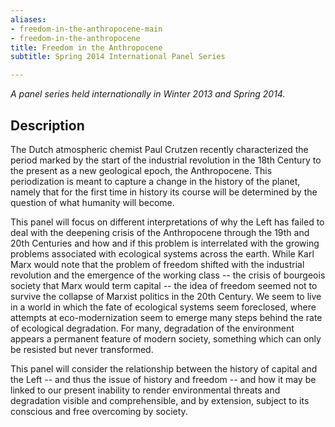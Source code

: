 ```yaml
---
aliases:
- freedom-in-the-anthropocene-main
- freedom-in-the-anthropocene
title: Freedom in the Anthropocene
subtitle: Spring 2014 International Panel Series

---
```

_A panel series held internationally in Winter 2013 and Spring 2014._

## Description

The Dutch atmospheric chemist Paul Crutzen recently characterized the period marked by the start of the industrial revolution in the 18th Century to the present as a new geological epoch, the Anthropocene. This periodization is meant to capture a change in the history of the planet, namely that for the first time in history its course will be determined by the question of what humanity will become.

This panel will focus on different interpretations of why the Left has failed to deal with the deepening crisis of the Anthropocene through the 19th and 20th Centuries and how and if this problem is interrelated with the growing problems associated with ecological systems across the earth. While Karl Marx would note that the problem of freedom shifted with the industrial revolution and the emergence of the working class -- the crisis of bourgeois society that Marx would term capital -- the idea of freedom seemed not to survive the collapse of Marxist politics in the 20th Century. We seem to live in a world in which the fate of ecological systems seem foreclosed, where attempts at eco-modernization seem to emerge many steps behind the rate of ecological degradation. For many, degradation of the environment appears a permanent feature of modern society, something which can only be resisted but never transformed.

This panel will consider the relationship between the history of capital and the Left -- and thus the issue of history and freedom -- and how it may be linked to our present inability to render environmental threats and degradation visible and comprehensible, and by extension, subject to its conscious and free overcoming by society.
